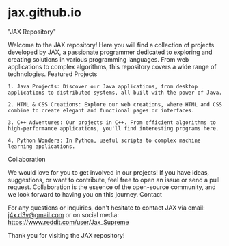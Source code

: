 # jax.github.io
  "JAX Repository"

Welcome to the JAX repository! Here you will find a collection of projects developed by JAX, a passionate programmer dedicated to exploring and creating solutions in various programming languages. From web applications to complex algorithms, this repository covers a wide range of technologies.
Featured Projects

    1. Java Projects: Discover our Java applications, from desktop applications to distributed systems, all built with the power of Java.

    2. HTML & CSS Creations: Explore our web creations, where HTML and CSS combine to create elegant and functional pages or interfaces.

    3. C++ Adventures: Our projects in C++. From efficient algorithms to high-performance applications, you'll find interesting programs here.

    4. Python Wonders: In Python, useful scripts to complex machine learning applications.

Collaboration

We would love for you to get involved in our projects! If you have ideas, suggestions, or want to contribute, feel free to open an issue or send a pull request. Collaboration is the essence of the open-source community, and we look forward to having you on this journey.
Contact

  For any questions or inquiries, don't hesitate to contact JAX via email: j4x.d3v@gmail.com or on social media: https://www.reddit.com/user/Jax_Supreme

Thank you for visiting the JAX repository!
